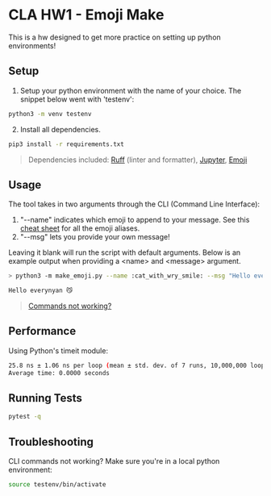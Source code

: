 # CLA HW1 - Emoji Make

This is a hw designed to get more practice on setting up python environments!

## Setup

1. Setup your python environment with the name of your choice. The snippet below went with 'testenv':

```bash
python3 -m venv testenv
```

2. Install all dependencies.

```bash
pip3 install -r requirements.txt
```

> Dependencies included: [Ruff](https://docs.astral.sh/ruff/) (linter and formatter), [Jupyter](https://jupyter.org/), [Emoji](https://pypi.org/project/emoji/)

## Usage

The tool takes in two arguments through the CLI (Command Line Interface):
  1. "--name" indicates which emoji to append to your message. See this [cheat sheet](https://www.webfx.com/tools/emoji-cheat-sheet/) for all the emoji aliases.
  2. "--msg" lets you provide your own message!

Leaving it blank will run the script with default arguments. Below is an example output when providing a \<name\> and \<message\> argument.
```bash
> python3 -m make_emoji.py --name :cat_with_wry_smile: --msg "Hello everynyan~"

Hello everynyan 😼
```

> [Commands not working?](#troubleshooting)

## Performance

Using Python's timeit module:

```bash
25.8 ns ± 1.06 ns per loop (mean ± std. dev. of 7 runs, 10,000,000 loops each)
Average time: 0.0000 seconds
```

## Running Tests

```bash
pytest -q
```

## Troubleshooting

CLI commands not working? Make sure you're in a local python environment:

```bash
source testenv/bin/activate
```
